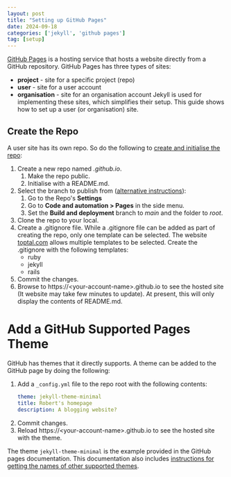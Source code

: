 ```yaml
---
layout: post
title: "Setting up GitHub Pages"
date: 2024-09-18
categories: ['jekyll', 'github pages']
tag: [setup]
---
```



[GitHub Pages](https://docs.github.com/en/pages/getting-started-with-github-pages/about-github-pages) is a hosting service that hosts a website directly from a GitHub repository. GitHub Pages has three types of sites:
- **project** - site for a specific project (repo)
- **user** - site for a user account
- **organisation** - site for an organisation account
Jekyll is used for implementing these sites, which simplifies their setup. This guide shows how to set up a user (or organisation) site.


## Create the Repo

A user site has its own repo. So do the following to [create and initialise the repo](https://docs.github.com/en/pages/getting-started-with-github-pages/creating-a-github-pages-site#creating-a-repository-for-your-site):
1. Create a new repo named *<your-account-name>.github.io*.
   1. Make the repo public.
   1. Initialise with a README.md.
1. Select the branch to publish from ([alternative instructions](https://docs.github.com/en/pages/getting-started-with-github-pages/configuring-a-publishing-source-for-your-github-pages-site#publishing-from-a-branch)):
   1. Go to the Repo's **Settings**
   1. Go to **Code and automation > Pages** in the side menu.
   1. Set the **Build and deployment** branch to *main* and the folder to *root*.
1. Clone the repo to your local.
1. Create a .gitignore file.
   While a .gitignore file can be added as part of creating the repo, only one template can be selected. The website [toptal.com](https://www.toptal.com/developers/gitignore) allows multiple templates to be selected. Create the .gitignore with the following templates:
   - ruby
   - jekyll
   - rails
1. Commit the changes.
1. Browse to https://&lt;your-account-name>.github.io to see the hosted site (It website may take few minutes to update). At present, this will only display the contents of README.md.


# Add a GitHub Supported Pages Theme

GitHub has themes that it directly supports. A theme can be added to the GitHub page by doing the following:
1. Add a `_config.yml` file to the repo root with the following contents:
   ```yml
   theme: jekyll-theme-minimal
   title: Robert's homepage
   description: A blogging website?
   ```
1. Commit changes.
1. Reload https://&lt;your-account-name>.github.io to see the hosted site with the theme.

The theme `jekyll-theme-minimal` is the example provided in the GitHub pages documentation. This documentation also includes [instructions for getting the names of other supported themes](https://docs.github.com/en/pages/setting-up-a-github-pages-site-with-jekyll/adding-a-theme-to-your-github-pages-site-using-jekyll#adding-a-theme).

